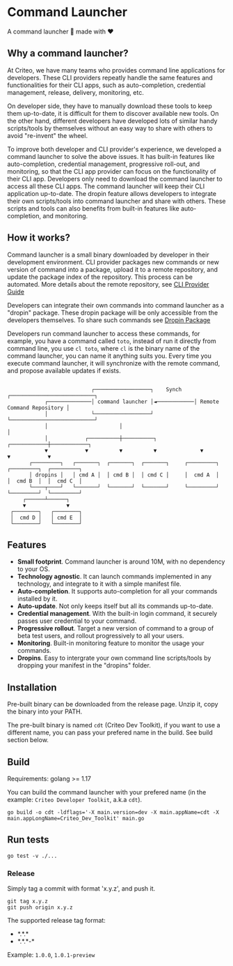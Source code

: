 # Command Launcher

A command launcher 🚀 made with ❤️

## Why a command launcher?

At Criteo, we have many teams who provides command line applications for developers. These CLI providers repeatly handle the same features and functionalities for their CLI apps, such as auto-completion, credential management, release, delivery, monitoring, etc.

On developer side, they have to manually download these tools to keep them up-to-date, it is difficult for them to discover available new tools. On the other hand, different developers have developed lots of similar handy scripts/tools by themselves without an easy way to share with others to avoid "re-invent" the wheel.

To improve both developer and CLI provider's experience, we developed a command launcher to solve the above issues. It has built-in features like auto-completion, credential management, progressive roll-out, and monitoring, so that the CLI app provider can focus on the functionality of their CLI app. Developers only need to download the command launcher to access all these CLI apps. The command launcher will keep their CLI application up-to-date. The dropin feature allows developers to integrate their own scripts/tools into command launcher and share with others. These scripts and tools can also benefits from built-in features like auto-completion, and monitoring.

## How it works?

Command launcher is a small binary downloaded by developer in their development environment. CLI provider packages new commands or new version of command into a package, upload it to a remote repository, and update the package index of the repository. This process can be automated. More details about the remote repository, see [CLI Provider Guide](doc/CLI_PROVIDER_GUIDE.md)

Developers can integrate their own commands into command launcher as a "dropin" package. These dropin package will be only accessible from the developers themselves. To share such commands see [Dropin Package](doc/DROPIN_PACKAGE.md)

Developers run command launcher to access these commands, for example, you have a command called `toto`, instead of run it directly from command line, you use `cl toto`, where `cl` is the binary name of the command launcher, you can name it anything suits you. Every time you execute command launcher, it will synchronize with the remote command, and propose available updates if exists.

```

                           ┌──────────────────┐    Synch    ┌───────────────────────────┐
            ┌──────────────│ command launcher │◄────────────│ Remote Command Repository │
            │              └──────────────────┘             └───────────────────────────┘
            │                       │                                      │
            │            ┌──────────┼──────────┐              ┌────────────┼────────────┐
            ▼            ▼          ▼          ▼              ▼            ▼            ▼
       ┌─────────┐   ┌───────┐  ┌───────┐  ┌───────┐     ┌─────────┐  ┌─────────┐  ┌─────────┐
       │ dropins │   │ cmd A │  │ cmd B │  │ cmd C │     │  cmd A  │  │  cmd B  │  │  cmd C  │
       └────┬────┘   └───────┘  └───────┘  └───────┘     └─────────┘  └─────────┘  └─────────┘
     ┌──────┴──────┐
     ▼             ▼
 ┌────────┐   ┌────────┐
 │  cmd D │   │ cmd E  │
 └────────┘   └────────┘
```

## Features

- **Small footprint**. Command launcher is around 10M, with no dependency to your OS.
- **Technology agnostic**. It can launch commands implemented in any technology, and integrate to it with a simple manifest file.
- **Auto-completion**. It supports auto-completion for all your commands installed by it.
- **Auto-update**. Not only keeps itself but all its commands up-to-date.
- **Credential management**. With the built-in login command, it securely passes user credential to your command.
- **Progressive rollout**. Target a new version of command to a group of beta test users, and rollout progressively to all your users.
- **Monitoring**. Built-in monitoring feature to monitor the usage your commands.
- **Dropins**. Easy to intergrate your own command line scripts/tools by dropping your manifest in the "dropins" folder.

## Installation

Pre-built binary can be downloaded from the release page. Unzip it, copy the binary into your PATH.

The pre-built binary is named `cdt` (Criteo Dev Toolkit), if you want to use a different name, you can pass your prefered name in the build. See build section below.

## Build

Requirements: golang >= 1.17

You can build the command launcher with your prefered name (in the example: `Criteo Developer Toolkit`, a.k.a `cdt`).
```
go build -o cdt -ldflags='-X main.version=dev -X main.appName=cdt -X main.appLongName=Criteo_Dev_Toolkit' main.go
```

## Run tests

```
go test -v ./...
```


### Release

Simply tag a commit with format 'x.y.z', and push it.

```
git tag x.y.z
git push origin x.y.z
```

The supported release tag format:

- \*.\*.\*
- \*.\*.\*-\*

Example: `1.0.0`, `1.0.1-preview`
